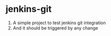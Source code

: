 # jenkins-git
1. A simple project to test jenkins git integration
2. And it should be triggered by any change
